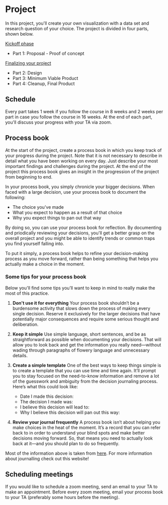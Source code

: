 # Project

In this project, you'll create your own visualization with a data set and research question of your choice. The project is divided in four parts, shown below. 

[Kickoff phase](/project/kickoff)
* Part 1: Proposal - Proof of concept

[Finalizing your project](/project/finalize)
* Part 2: Design
* Part 3: Minimum Viable Product
* Part 4: Cleanup, Final Product 

## Schedule

Every part takes 1 week if you follow the course in 8 weeks and 2 weeks per part in case you follow the course in 16 weeks. At the end of each part, you'll discuss your progress with your TA via zoom. 

## Process book

At the start of the project, create a process book in which you keep track of your progress during the project. Note that it is not necessary to describe in detail what you have been working on every day. Just describe your most important findings and challenges during the project. At the end of the project this process book gives an insight in the progression of the project from beginning to end. 

In your process book, you simply chronicle your bigger decisions. When faced with a large decision, use your process book to document the following:

* The choice you've made
* What you expect to happen as a result of that choice
* Why you expect things to pan out that way

By doing so, you can use your process book for reflection. By documenting and priodically reviewing your decisions, you'll get a better grasp on the overall project and you might be able to identify trends or common traps you find yourself falling into.

To put it simply, a process book helps to refine your decision-making process as you move forward, rather than being something that helps you actually make a choice in the moment.

### Some tips for your process book

Below you'll find some tips you’ll want to keep in mind to really make the most of this practice. 

1. **Don't use it for everything** Your process book shouldn’t be a burdensome activity that slows down the process of making every single decision. Reserve it exclusively for the larger decisions that have potentially major consequences and require some serious thought and deliberation.
2. **Keep it simple** Use simple language, short sentences, and be as straightforward as possible when documenting your decisions. That will allow you to look back and get the information you really need—without wading through paragraphs of flowery language and unnecessary details.  
3. **Create a simple template** One of the best ways to keep things simple is to create a template that you can use time and time again. It’ll prompt you to stay focused on the need-to-know information and remove a lot of the guesswork and ambiguity from the decision journaling process. 
Here’s what this could look like:

    * Date I made this decision: 
    * The decision I made was: 
    * I believe this decision will lead to: 
    * Why I believe this decision will pan out this way: 
4. **Review your journal frequently** A process book isn’t about helping you make choices in the heat of the moment. It’s a record that you can refer back to in order to understand your blind spots and make better decisions moving forward. So, that means you need to actually look back at it—and you should plan to do so frequently.

Most of the information above is taken from [here](https://blog.trello.com/decision-journal). For more information about journalling check out this website!

## Scheduling meetings

If you would like to schedule a zoom meeting, send an email to your TA to make an appointment. Before every zoom meeting, email your process book to your TA (preferably some hours before the meeting). 














